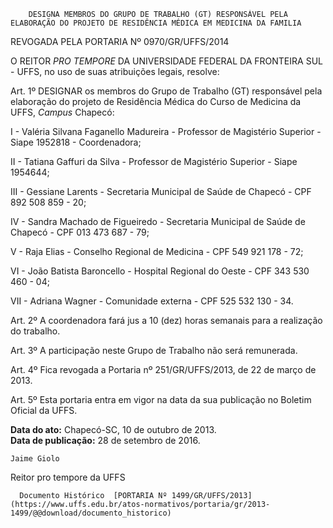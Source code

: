         DESIGNA MEMBROS DO GRUPO DE TRABALHO (GT) RESPONSÁVEL PELA ELABORAÇÃO DO PROJETO DE RESIDÊNCIA MÉDICA EM MEDICINA DA FAMILIA  

REVOGADA PELA PORTARIA Nº 0970/GR/UFFS/2014

 O REITOR *PRO TEMPORE* DA UNIVERSIDADE FEDERAL DA FRONTEIRA SUL - UFFS, no uso de suas atribuições legais, resolve:

 Art. 1º DESIGNAR os membros do Grupo de Trabalho (GT) responsável pela elaboração do projeto de Residência Médica do Curso de Medicina da UFFS, *Campus* Chapecó:

 I - Valéria Silvana Faganello Madureira - Professor de Magistério Superior - Siape 1952818 - Coordenadora;

 II - Tatiana Gaffuri da Silva - Professor de Magistério Superior - Siape 1954644;

 III - Gessiane Larents - Secretaria Municipal de Saúde de Chapecó - CPF 892 508 859 - 20;

 IV - Sandra Machado de Figueiredo - Secretaria Municipal de Saúde de Chapecó - CPF 013 473 687 - 79;

 V - Raja Elias - Conselho Regional de Medicina - CPF 549 921 178 - 72;

 VI - João Batista Baroncello - Hospital Regional do Oeste - CPF 343 530 460 - 04;

 VII - Adriana Wagner - Comunidade externa - CPF 525 532 130 - 34.

 Art. 2º A coordenadora fará jus a 10 (dez) horas semanais para a realização do trabalho.

 Art. 3º A participação neste Grupo de Trabalho não será remunerada.

 Art. 4º Fica revogada a Portaria nº 251/GR/UFFS/2013, de 22 de março de 2013.

 Art. 5º Esta portaria entra em vigor na data da sua publicação no Boletim Oficial da UFFS.

  

   **Data do ato:** Chapecó-SC, 10 de outubro de 2013.   
 **Data de publicação:**  28 de setembro de 2016. 

    Jaime Giolo   
 Reitor pro tempore da UFFS 

      Documento Histórico  [PORTARIA Nº 1499/GR/UFFS/2013](https://www.uffs.edu.br/atos-normativos/portaria/gr/2013-1499/@@download/documento_historico)     
      